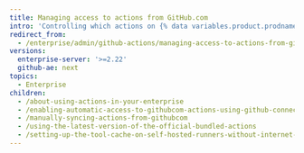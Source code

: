 ```yaml
---
title: Managing access to actions from GitHub.com
intro: 'Controlling which actions on {% data variables.product.prodname_dotcom_the_website %} and {% data variables.product.prodname_marketplace %} can be used in your enterprise.'
redirect_from:
  - /enterprise/admin/github-actions/managing-access-to-actions-from-githubcom
versions:
  enterprise-server: '>=2.22'
  github-ae: next
topics:
  - Enterprise
children:
  - /about-using-actions-in-your-enterprise
  - /enabling-automatic-access-to-githubcom-actions-using-github-connect
  - /manually-syncing-actions-from-githubcom
  - /using-the-latest-version-of-the-official-bundled-actions
  - /setting-up-the-tool-cache-on-self-hosted-runners-without-internet-access
---
```


